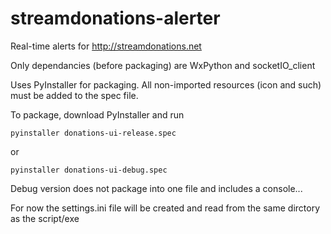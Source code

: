 streamdonations-alerter
=======================

Real-time alerts for http://streamdonations.net

Only dependancies (before packaging) are WxPython and socketIO_client

Uses PyInstaller for packaging. All non-imported resources (icon and such) must be added to the spec file.

To package, download PyInstaller and run

    pyinstaller donations-ui-release.spec

or

    pyinstaller donations-ui-debug.spec

Debug version does not package into one file and includes a console...

For now the settings.ini file will be created and read from the same dirctory as the script/exe
